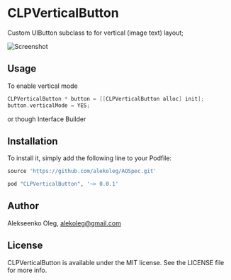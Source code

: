 # CLPVerticalButton

Custom UIButton subclass to for vertical (image text) layout;

![Screenshot](Screenshots/shot.png)

## Usage

To enable vertical mode 

```objective-c
CLPVerticalButton * button = [[CLPVerticalButton alloc] init];
button.verticalMode = YES;
```

or though Interface Builder


## Installation

To install it, simply add the following line to your Podfile:

```ruby
source 'https://github.com/alekoleg/AOSpec.git'

pod "CLPVerticalButton", '~> 0.0.1'
```

## Author

Alekseenko Oleg, alekoleg@gmail.com

## License

CLPVerticalButton is available under the MIT license. See the LICENSE file for more info.
